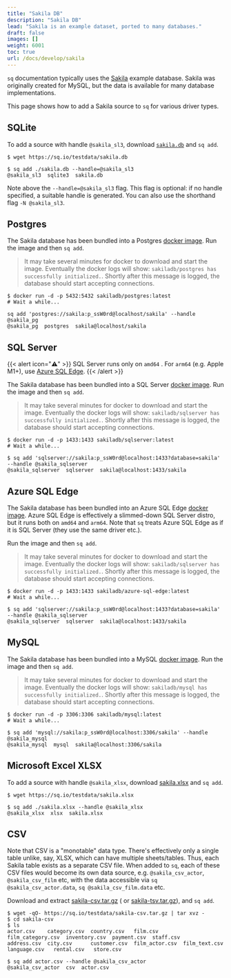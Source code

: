 ```yaml
---
title: "Sakila DB"
description: "Sakila DB"
lead: "Sakila is an example dataset, ported to many databases."
draft: false
images: []
weight: 6001
toc: true
url: /docs/develop/sakila
---
```

`sq` documentation typically uses the [Sakila](https://dev.mysql.com/doc/sakila/en/) example database. Sakila was
originally created for MySQL, but the data is available for many database implementations.

This page shows how to add a Sakila source to `sq` for various driver types.

## SQLite

To add a source with handle `@sakila_sl3`, download [`sakila.db`](https://sq.io/testdata/sakila.db) and `sq add`.

```shell
$ wget https://sq.io/testdata/sakila.db

$ sq add ./sakila.db --handle=@sakila_sl3
@sakila_sl3  sqlite3  sakila.db
```

Note above the `--handle=@sakila_sl3` flag. This flag is optional: if no handle specified, a suitable handle is
generated. You can also use the shorthand flag `-N @sakila_sl3`.

## Postgres

The Sakila database has been bundled into a Postgres [docker image](https://hub.docker.com/r/sakiladb/postgres).
Run the image and then `sq add`.

> It may take several minutes for docker to download and start the image. Eventually the docker logs will show:
`sakiladb/postgres has successfully initialized.`. Shortly after this message is logged, the database should start
> accepting connections.

```shell
$ docker run -d -p 5432:5432 sakiladb/postgres:latest
# Wait a while...

sq add 'postgres://sakila:p_ssW0rd@localhost/sakila' --handle @sakila_pg
@sakila_pg  postgres  sakila@localhost/sakila
```

## SQL Server

{{< alert icon="⚠️" >}}
SQL Server runs only on `amd64` . For `arm64` (e.g. Apple M1+),
use [Azure SQL Edge](#azure-sql-edge).
{{< /alert >}}

The Sakila database has been bundled into a SQL Server [docker image](https://hub.docker.com/r/sakiladb/sqlserver).
Run the image and then `sq add`.

> It may take several minutes for docker to download and start the image. Eventually the docker logs will show:
`sakiladb/sqlserver has successfully initialized.`. Shortly after this message is logged, the database should start
> accepting connections.

```shell
$ docker run -d -p 1433:1433 sakiladb/sqlserver:latest
# Wait a while...

$ sq add 'sqlserver://sakila:p_ssW0rd@localhost:1433?database=sakila' --handle @sakila_sqlserver
@sakila_sqlserver  sqlserver  sakila@localhost:1433/sakila
```

## Azure SQL Edge

The Sakila database has been bundled into an Azure SQL
Edge [docker image](https://hub.docker.com/r/sakiladb/azure-sql-edge).
Azure SQL Edge is effectively a slimmed-down SQL Server distro, but it runs
both on `amd64` and `arm64`. Note that `sq` treats Azure SQL Edge as if it is SQL Server
(they use the same driver etc.).

Run the image and then `sq add`.

> It may take several minutes for docker to download and start the image. Eventually the docker logs will show:
`sakiladb/sqlserver has successfully initialized.`. Shortly after this message is logged, the database should start
> accepting connections.

```shell
$ docker run -d -p 1433:1433 sakiladb/azure-sql-edge:latest
# Wait a while...

$ sq add 'sqlserver://sakila:p_ssW0rd@localhost:1433?database=sakila' --handle @sakila_sqlserver
@sakila_sqlserver  sqlserver  sakila@localhost:1433/sakila
```

## MySQL

The Sakila database has been bundled into a MySQL [docker image](https://hub.docker.com/r/sakiladb/mysql).
Run the image and then `sq add`.

> It may take several minutes for docker to download and start the image. Eventually the docker logs will show:
`sakiladb/mysql has successfully initialized.`. Shortly after this message is logged, the database should start
> accepting connections.

```shell
$ docker run -d -p 3306:3306 sakiladb/mysql:latest
# Wait a while...

$ sq add 'mysql://sakila:p_ssW0rd@localhost:3306/sakila' --handle @sakila_mysql
@sakila_mysql  mysql  sakila@localhost:3306/sakila
```

## Microsoft Excel XLSX

To add a source with handle `@sakila_xlsx`, download [sakila.xlsx](https://sq.io/testdata/sakila.xlsx) and `sq add`.

```shell
$ wget https://sq.io/testdata/sakila.xlsx

$ sq add ./sakila.xlsx --handle @sakila_xlsx
@sakila_xlsx  xlsx  sakila.xlsx
```

## CSV

Note that CSV is a "monotable" data type. There's effectively only a single table unlike, say, XLSX, which can have
multiple sheets/tables. Thus, each Sakila table exists as a separate CSV file. When added to `sq`, each of these CSV
files would become its own data source, e.g. `@sakila_csv_actor`, `@sakila_csv_film` etc, with the data accessible
via `sq @sakila_csv_actor.data`, `sq @sakila_csv_film.data` etc.

Download and extract [sakila-csv.tar.gz](https://sq.io/testdata/sakila-csv.tar.gz) (
or [sakila-tsv.tar.gz](https://sq.io/testdata/sakila-tsv.tar.gz)), and `sq add`.

```shell
$ wget -qO- https://sq.io/testdata/sakila-csv.tar.gz | tar xvz -
$ cd sakila-csv
$ ls
actor.csv    category.csv  country.csv   film.csv        film_category.csv  inventory.csv  payment.csv  staff.csv
address.csv  city.csv      customer.csv  film_actor.csv  film_text.csv      language.csv   rental.csv   store.csv

$ sq add actor.csv --handle @sakila_csv_actor
@sakila_csv_actor  csv  actor.csv
```
